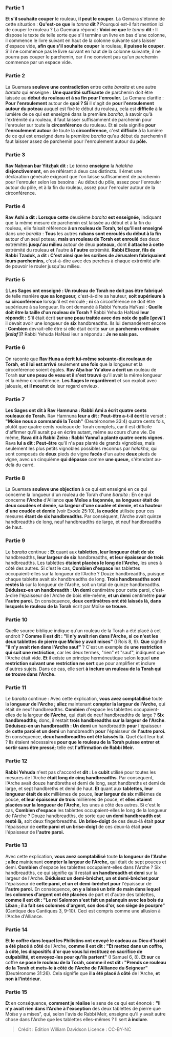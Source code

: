 
### Partie 1
<b>Et s'il souhaite couper</b> le rouleau, <b>il peut le couper</b>. La Gemara s'étonne de cette situation : <b>Qu'est-ce que</b> le <i>tanna</i> <b>dit ? </b> Pourquoi est-il fait mention ici de couper le rouleau ? La Guemara répond : <b>Voici ce que</b> le <i>tanna</i> <b>dit :</b> Il dispose le texte de telle sorte que s'il termine un livre en bas d'une colonne, il commence le livre suivant en haut de la colonne suivante sans laisser d'espace vide, <b>afin que s'il souhaite couper</b> le rouleau, <b>il puisse le couper</b>. S'il ne commence pas le livre suivant en haut de la colonne suivante, il ne pourra pas couper le parchemin, car il ne convient pas qu'un parchemin commence par un espace vide.

### Partie 2
La Guemara <b>souleve une contradiction</b> entre cette <i>baraita</i> et une autre <i>baraita</i> qui enseigne : <b>Une quantité suffisante</b> de parchemin doit être laissée au <b>début du rouleau et à sa fin pour l'enrouler.</b> La Gemara clarifie : <b>Pour l'enroulement</b> autour de <b>quoi ? Si</b> il s'agit de <b>pour l'enroulement autour du poteau</b> auquel est fixé le début du rouleau, cela est <b>difficile</b> à la lumière de ce qui est enseigné dans la première <i>baraita</i>, à savoir qu'à l'extrémité du rouleau, il faut laisser suffisamment de parchemin pour l'enrouler sur toute la <b>circonférence</b> du rouleau. Et <b>si</b> cela signifie <b>pour l'enroulement autour</b> de toute la <b>circonférence,</b> c'est <b>difficile</b> à la lumière de ce qui est enseigné dans la première <i>baraita</i> qu'au début du parchemin il faut laisser assez de parchemin pour l'enroulement autour du <b>pôle.</b>

### Partie 3
<b>Rav Naḥman bar Yitzḥak dit :</b> Le <i>tanna</i> <b>enseigne</b> la <i>halakha</i> <b>disjonctivement,</b> en se référant à deux cas distincts. Il émet une déclaration générale exigeant que l'on laisse suffisamment de parchemin pour l'enrouler selon les besoins : Au début du pôle, assez pour l'enrouler autour du pôle, et à la fin du rouleau, assez pour l'enrouler autour de la circonférence.

### Partie 4
<b>Rav Ashi a dit : Lorsque cette</b> deuxième <i>baraita</i> <b>est enseignée,</b> indiquant que la même mesure de parchemin est laissée au début et à la fin du rouleau, elle faisait référence <b>à un rouleau de Torah, tel qu'il est enseigné</b> dans une <i>baraita</i> : <b>Tous</b> les autres <b>rubans sont enroulés du début à la fin</b> autour d'un seul poteau, <b>mais un rouleau de Torah est enroulé</b> des deux extrémités <b>jusqu'au milieu</b> autour de deux <b>poteaux,</b> dont <b>il attache à cette</b> extrémité du rouleau <b>et</b> l'autre <b>à l'autre</b> extrémité. <b>Rabbi Eliezer, fils de Rabbi Tzadok, a dit : C'est ainsi que les scribes de Jérusalem fabriquaient leurs parchemins,</b> c'est-à-dire avec des perches à chaque extrémité afin de pouvoir le rouler jusqu'au milieu.

### Partie 5
§ <b>Les Sages ont enseigné : Un rouleau de Torah ne doit pas être fabriqué</b> de telle manière <b>que sa longueur,</b> c'est-à-dire sa hauteur, <b>soit supérieure à sa circonférence</b> lorsqu'il est enroulé ; <b>ni</b> sa circonférence ne doit être supérieure à sa longueur. Ils ont demandé à Rabbi</b> Yehuda HaNasi : <b>Quelle doit être la taille d'un rouleau de Torah ?</b> Rabbi Yehuda HaNasi <b>leur répondit :</b> S'il était écrit <b>sur une peau traitée avec des noix de galle [<i>gevil</i> ]</b> il devait avoir une longueur de <b>six</b> handbreadths. Ils lui demandèrent encore : <b>Combien</b> devrait-elle être si elle était écrite <b>sur</b> un <b>parchemin ordinaire [<i>kelaf</i> ]?</b> Rabbi Yehuda HaNasi leur a répondu : <b>Je ne sais pas.</b>

### Partie 6
On raconte que <b>Rav Huna a écrit lui-même soixante-dix rouleaux de Torah</b>, <b>et il lui est arrivé</b> seulement <b>une fois</b> que la longueur et la circonférence soient égales. <b>Rav Aḥa bar Ya'akov a écrit un</b> rouleau de Torah <b>sur une peau de veau et il s'est trouvé</b> qu'il avait la même longueur et la même circonférence. <b>Les Sages le regardèrent</b> et son exploit avec jalousie, <b>et il mourut</b> de leur regard envieux.

### Partie 7
<b>Les Sages ont dit à Rav Hamnuna : Rabbi Ami a écrit quatre cents rouleaux de Torah.</b> Rav Hamnuna <b>leur a dit : Peut-être a-t-il écrit</b> le verset : <b>"Moïse nous a commandé la Torah"</b> (Deutéronome 33:4) quatre cents fois, plutôt que quatre cents rouleaux de Torah complets, car il est difficile d'affirmer qu'il aurait pu en écrire autant, même au cours d'une vie. De même, <b>Rava dit à Rabbi Zeira : Rabbi Yannaï a planté quatre cents vignes.</b> Rava <b>lui a dit : Peut-être</b> qu'il n'a pas planté de grands vignobles, mais seulement les plus petits vignobles possibles reconnus par <i>halakha</i>, qui sont composés de <b>deux</b> pieds de vigne <b>facés</b> d'un autre <b>deux</b> pieds de vigne, avec un cinquième <b>qui dépasse</b> comme <b>une queue,</b> s'étendant au-delà du carré.

### Partie 8
La Guemara <b>souleve une objection</b> à ce qui est enseigné en ce qui concerne la longueur d'un rouleau de Torah d'une <i>baraita</i> : En ce qui concerne <b>l'Arche</b> d'Alliance <b>que Moïse a façonnée, sa longueur était de deux coudées et demie, sa largeur d'une coudée et demie, et sa hauteur d'une coudée et demie</b> (voir Exode 25:10), <b>la coudée</b> utilisée pour ces mesures <b>étant de six handbreadths. </b> Par conséquent, l'Arche avait quinze handbreadths de long, neuf handbreadths de large, et neuf handbreadths de haut.

### Partie 9
Le <i>baraita</i> continue : <b>Et</b> quant aux <b>tablettes, leur longueur était de six</b> handbreadths, <b>leur largeur de six</b> handbreadths, <b>et leur épaisseur de trois</b> handbreadths. Les tablettes <b>étaient placées le long de l'Arche,</b> les unes à côté des autres. Si c'est le cas, <b>Combien d'espace</b> les tablettes occupaient-elles</b> sur la longueur de l'Arche ? Douze handbreadths,</b> puisque chaque tablette avait six handbreadths de long. <b>Trois handbreadths sont restés là</b> sur la longueur de l'Arche, soit un total de quinze handbreadths. <b>Déduisez-en un handbreadth : Un demi</b> centimètre pour cette paroi,</b> c'est-à-dire l'épaisseur de l'Arche de bois elle-même, <b>et un demi</b> centimètre <b>pour l'autre paroi.</b> En conséquence, <b>deux centimètres ont été laissés là, dans lesquels le rouleau de la Torah</b> écrit par Moïse <b>se trouve.</b>

### Partie 10
Quelle source biblique indique qu'un rouleau de la Torah a été placé à cet endroit ? <b>Comme il est dit : "Il n'y avait rien dans l'Arche, si ce n'est les deux tablettes de pierre que Moïse y avait mises"</b> (I Rois 8, 9). <b>Que</b> signifie <b>"il n'y avait rien dans l'Arche sauf"</b> ? C'est un exemple de <b>une restriction qui suit une restriction,</b> car les deux termes, "rien" et "sauf", indiquent que l'Arche était vide. <b>Et</b> il existe un principe herméneutique selon lequel <b>une restriction suivant une restriction ne sert</b> que pour amplifier</b> et inclure d'autres sujets. Dans ce cas, elle sert <b>à inclure un rouleau de la Torah qui se trouve dans l'Arche.</b>

### Partie 11
Le <i>baraita</i> continue : Avec cette explication, <b>vous avez comptabilisé</b> toute la <b>longueur de l'Arche ; allez</b> maintenant <b>compter la largeur de l'Arche,</b> qui était de neuf handbreadths. <b>Combien</b> d'espace les tablettes occupaient-elles</b> de la largeur <b>de l'Arche,</b> qui était de neuf handbreadths de large ? <b>Six handbreadths;</b> donc, il restait <b>trois handbreadths sur la largeur de l'Arche</b>. <b>Déduisez-en un handbreadth : Un demi</b> un handbreadth <b>pour</b> l'épaisseur de <b>cette paroi et un demi</b> un handbreadth <b>pour</b> l'épaisseur de <b>l'autre paroi.</b> En conséquence, <b>deux handbreadths ont été laissés là.</b> Quel était leur but ? Ils étaient nécessaires <b>pour que le rouleau de la Torah puisse entrer et sortir sans être pressé;</b> telle est <b>l'affirmation de Rabbi Meir.</b>

### Partie 12
<b>Rabbi Yehuda</b> n'est pas d'accord et <b>dit :</b> Le <b>cubit</b> utilisé pour toutes les mesures de l'Arche <b>était long de cinq handbreadths</b>. Par conséquent, l'Arche avait douze handbreths et demi de long, sept handbreths et demi de large, et sept handbreths et demi de haut. <b>Et</b> quant aux <b>tablettes, leur longueur était de six</b> millièmes de pouce, <b>leur largeur de six</b> millièmes de pouce, <b>et leur épaisseur de trois</b> millièmes de pouce, et <b>elles étaient placées sur la longueur de l'Arche,</b> les unes à côté des autres. Si c'est le cas, <b>Combien d'espace</b> les tablettes occupaient-elles</b> le long de la longueur de l'Arche ? Douze handbreadths,</b> de sorte que <b>un demi handbreadth est resté là,</b> soit deux fingerbreadths. <b>Un brise-doigt</b> de ces deux-là était <b>pour</b> l'épaisseur de <b>cette paroi et un brise-doigt</b> de ces deux-là était <b>pour</b> l'épaisseur de <b>l'autre paroi.</b>

### Partie 13
Avec cette explication, <b>vous avez comptabilisé</b> toute <b>la longueur de l'Arche ; allez</b> maintenant <b>compter la largeur de l'Arche,</b> qui était de sept pouces et demi. <b>Combien</b> d'espace les tablettes occupaient-elles dans l'Arche ? Six handbreadths,</b> ce qui signifie qu'il restait <b>un handbreadth et demi</b> sur la largeur de l'Arche. <b>Déduisez un demi-bréchet, un et demi-bréchet pour</b> l'épaisseur de <b>cette paroi, et un et demi-bréchet pour</b> l'épaisseur de <b>l'autre paroi.</b> En conséquence, <b>on y a laissé un brin de main dans lequel les</b> <b>colonnes d'argent ont été placées</b> de part et d'autre des tablettes, <b>comme il est dit : "Le roi Salomon s'est fait un palanquin avec les bois du Liban ; il a fait ses colonnes d'argent, son dos d'or, son siège de pourpre"</b> (Cantique des Cantiques 3, 9-10). Ceci est compris comme une allusion à l'Arche d'Alliance.

### Partie 14
<b>Et le coffre dans lequel les Philistins ont envoyé le cadeau au Dieu d'Israël a été placé à côté</b> de l'Arche, <b>comme il est dit : "Et mettez dans un coffre, à côté, les dispositifs d'or que vous lui restituez en sacrifice de culpabilité, et envoyez-les pour qu'ils partent"</b> (I Samuel 6, 8). <b>Et sur</b> ce coffre <b>se pose le rouleau de la Torah, comme il est dit : "Prends ce rouleau de la Torah et mets-le à côté de l'Arche de l'Alliance du Seigneur"</b> (Deutéronome 31:26). Cela signifie que <b>il a été placé à côté</b> de l'Arche, <b>et non à l'intérieur</b>.

### Partie 15
<b>Et</b> en conséquence, <b>comment je réalise</b> le sens de ce qui est énoncé : <b>"Il n'y avait rien dans l'Arche à l'exception</b> des deux tablettes de pierre que Moïse y a mises", qui, selon l'avis de Rabbi Meir, enseigne qu'il y avait autre chose dans l'Arche que les tablettes elles-mêmes ? Il sert <b>à inclure</b>.

>Crédit : Edition William Davidson
>Licence : CC-BY-NC
